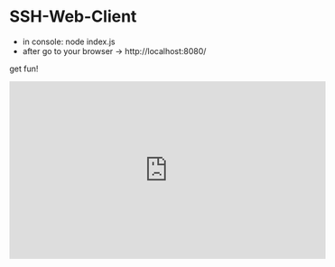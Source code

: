 # SSH-Web-Client

- in console: node index.js
- after go to your browser ->  http://localhost:8080/

get fun!

<iframe width="560" height="315" src="https://www.youtube.com/embed/s2HfdZp7S-w?start=9" frameborder="0" allow="accelerometer; autoplay; clipboard-write; encrypted-media; gyroscope; picture-in-picture" allowfullscreen></iframe>

